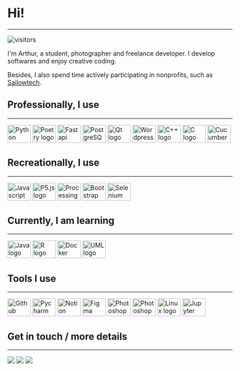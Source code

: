 <!-- Inspired by : https://github.com/benphelps/benphelps -->

# Hi!

---

![visitors](https://visitor-badge.laobi.icu/badge?page_id=Arthur2479.Arthur2479&left_color=%231b708a&right_color=%232fb4b6&left_text=Visitors%20since%2020/09/2024)

I'm Arthur, a student, photographer and freelance developer. I develop softwares and enjoy creative coding.

Besides, I also spend time actively participating in nonprofits, such as [Sailowtech](https://github.com/Sailowtech).

## Professionally, I use

---


<img src="https://cdn.jsdelivr.net/gh/devicons/devicon@latest/icons/python/python-original.svg" height="40" width="52" alt="Python logo" />
<img src="https://cdn.jsdelivr.net/gh/devicons/devicon@latest/icons/poetry/poetry-original.svg" height="40" width="52" alt ="Poetry logo" />
<img src="https://cdn.jsdelivr.net/gh/devicons/devicon@latest/icons/fastapi/fastapi-original.svg" height="40" width="52" alt ="Fastapi logo" />
<img src="https://cdn.jsdelivr.net/gh/devicons/devicon@latest/icons/postgresql/postgresql-original.svg" height="40" width="52" alt ="PostgreSQL logo" />
<img src="https://cdn.jsdelivr.net/gh/devicons/devicon@latest/icons/qt/qt-original.svg" height="40" width="52" alt ="Qt logo" />
<img src="https://cdn.jsdelivr.net/gh/devicons/devicon@latest/icons/wordpress/wordpress-plain.svg" height="40" width="52" alt ="Wordpress logo" />
<img src="https://cdn.jsdelivr.net/gh/devicons/devicon@latest/icons/cplusplus/cplusplus-original.svg" height="40" width="52" alt ="C++ logo" />
<img src="https://cdn.jsdelivr.net/gh/devicons/devicon@latest/icons/c/c-original.svg" height="40" width="52" alt ="C logo" />
<img src="https://cdn.jsdelivr.net/gh/devicons/devicon@latest/icons/cucumber/cucumber-plain.svg" height="40" width="52" alt ="Cucumber logo" />


## Recreationally, I use

---

<img src="https://cdn.jsdelivr.net/gh/devicons/devicon@latest/icons/javascript/javascript-original.svg" height="40" width="52" alt ="Javascript logo" />
<img src="https://cdn.jsdelivr.net/gh/devicons/devicon@latest/icons/p5js/p5js-original.svg" height="40" width="52" alt ="P5.js logo" />
<img src="https://cdn.jsdelivr.net/gh/devicons/devicon@latest/icons/processing/processing-original.svg" height="40" width="52" alt ="Processing logo" />
<img src="https://cdn.jsdelivr.net/gh/devicons/devicon@latest/icons/bootstrap/bootstrap-original.svg" height="40" width="52" alt ="Bootstrap logo" />
<img src="https://cdn.jsdelivr.net/gh/devicons/devicon@latest/icons/selenium/selenium-original.svg" height="40" width="52" alt ="Selenium logo" />



## Currently, I am learning

---


<img src="https://cdn.jsdelivr.net/gh/devicons/devicon@latest/icons/java/java-original.svg" height="40" width="52" alt ="Java logo" />
<img src="https://cdn.jsdelivr.net/gh/devicons/devicon@latest/icons/r/r-original.svg" height="40" width="52" alt ="R logo" />
<img src="https://cdn.jsdelivr.net/gh/devicons/devicon@latest/icons/docker/docker-original.svg" height="40" width="52" alt ="Docker logo" />
<img src="https://cdn.jsdelivr.net/gh/devicons/devicon@latest/icons/unifiedmodelinglanguage/unifiedmodelinglanguage-original.svg" height="40" width="52" alt ="UML logo" />


<!-- Hey you ! If you're reading this, here's what I'm planning on learning next :

<img src="https://cdn.jsdelivr.net/gh/devicons/devicon@latest/icons/threejs/threejs-original.svg" height="40" width="52" alt ="Three.js logo" />

-->

## Tools I use

---

<img src="https://cdn.jsdelivr.net/gh/devicons/devicon@latest/icons/github/github-original.svg" height="40" width="52" alt ="Github logo" />
<img src="https://cdn.jsdelivr.net/gh/devicons/devicon@latest/icons/pycharm/pycharm-original.svg" height="40" width="52" alt ="Pycharm logo" />
<img src="https://cdn.jsdelivr.net/gh/devicons/devicon@latest/icons/notion/notion-original.svg" height="40" width="52" alt ="Notion logo" />
<img src="https://cdn.jsdelivr.net/gh/devicons/devicon@latest/icons/figma/figma-original.svg" height="40" width="52" alt ="Figma logo" />
<img src="https://upload.wikimedia.org/wikipedia/commons/b/b6/Adobe_Photoshop_Lightroom_CC_logo.svg" height="40" width="52" alt ="Photoshop logo" />
<img src="https://cdn.jsdelivr.net/gh/devicons/devicon@latest/icons/photoshop/photoshop-original.svg" height="40" width="52" alt ="Photoshop logo" />
<img src="https://cdn.jsdelivr.net/gh/devicons/devicon@latest/icons/linux/linux-original.svg" height="40" width="52" alt ="Linux logo" />
<img src="https://cdn.jsdelivr.net/gh/devicons/devicon@latest/icons/jupyter/jupyter-original.svg" height="40" width="52" alt ="Jupyter logo" />

## Get in touch / more details

---

<a href="mailto:contact@arthurjacobs.ch"><img src="https://img.shields.io/badge/Email-contact@arthurjacobs.ch-blue?style=flat&logo=gmail&logoColor=white&color=%232fb4b6&labelColor=%231b708a" /></a>
<a href="https://www.linkedin.com/in/arthurjacobs/"><img src="https://img.shields.io/badge/LinkedIn-arthurjacobs-blue?style=flat&logo=linkedin&logoColor=white&color=%232fb4b6&labelColor=%231b708a" /></a>
<a href="https://t.me/Arthur2479"><img src="https://img.shields.io/badge/Telegram-Arthur2479-blue?style=flat&logo=telegram&logoColor=white&color=%232fb4b6&labelColor=%231b708a" /></a>
<!-- Coming soon : portfolio 
<a href="https://arthurjacobs.ch"><img src="https://img.shields.io/badge/Portfolio-arthurjacobs.ch-blue?style=flat&logo=adobelightroom&logoColor=white&color=%232fb4b6&labelColor=%231b708a" /></a>
-->
